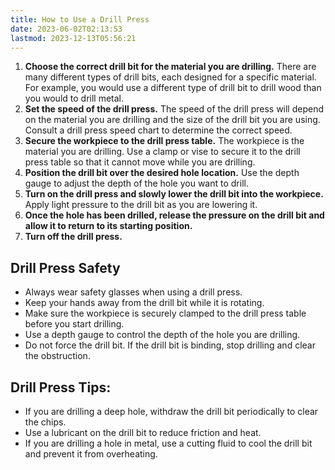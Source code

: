 ```yaml
---
title: How to Use a Drill Press
date: 2023-06-02T02:13:53
lastmod: 2023-12-13T05:56:21
---
```


1. **Choose the correct drill bit for the material you are drilling.** There are many different types of drill bits, each designed for a specific material. For example, you would use a different type of drill bit to drill wood than you would to drill metal.
2. **Set the speed of the drill press.** The speed of the drill press will depend on the material you are drilling and the size of the drill bit you are using. Consult a drill press speed chart to determine the correct speed.
3. **Secure the workpiece to the drill press table.** The workpiece is the material you are drilling. Use a clamp or vise to secure it to the drill press table so that it cannot move while you are drilling.
4. **Position the drill bit over the desired hole location.** Use the depth gauge to adjust the depth of the hole you want to drill.
5. **Turn on the drill press and slowly lower the drill bit into the workpiece.** Apply light pressure to the drill bit as you are lowering it.
6. **Once the hole has been drilled, release the pressure on the drill bit and allow it to return to its starting position.**
7. **Turn off the drill press.**

## Drill Press Safety

- Always wear safety glasses when using a drill press.
- Keep your hands away from the drill bit while it is rotating.
- Make sure the workpiece is securely clamped to the drill press table before you start drilling.
- Use a depth gauge to control the depth of the hole you are drilling.
- Do not force the drill bit. If the drill bit is binding, stop drilling and clear the obstruction.

## Drill Press Tips:

- If you are drilling a deep hole, withdraw the drill bit periodically to clear the chips.
- Use a lubricant on the drill bit to reduce friction and heat.
- If you are drilling a hole in metal, use a cutting fluid to cool the drill bit and prevent it from overheating.
